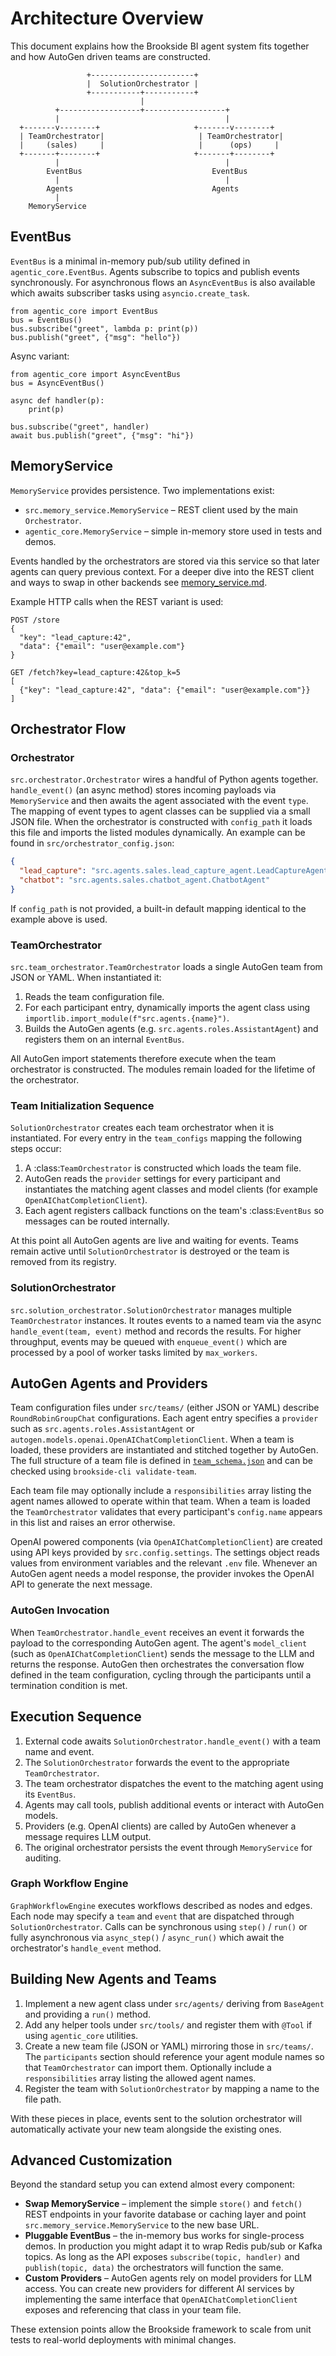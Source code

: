 # Architecture Overview

This document explains how the Brookside BI agent system fits together and how AutoGen driven teams are constructed.

```
                 +-----------------------+
                 |  SolutionOrchestrator |
                 +-----------+-----------+
                             |
          +------------------+------------------+
          |                                     |
  +-------v--------+                     +-------v--------+
  | TeamOrchestrator|                     | TeamOrchestrator|
  |     (sales)     |                     |      (ops)     |
  +-------+--------+                     +-------+--------+
          |                                     |
        EventBus                             EventBus
          |                                     |
        Agents                               Agents
          |
    MemoryService
```

## EventBus

`EventBus` is a minimal in-memory pub/sub utility defined in `agentic_core.EventBus`.  Agents subscribe to topics and publish events synchronously.  For asynchronous flows an `AsyncEventBus` is also available which awaits subscriber tasks using `asyncio.create_task`.

```
from agentic_core import EventBus
bus = EventBus()
bus.subscribe("greet", lambda p: print(p))
bus.publish("greet", {"msg": "hello"})
```

Async variant:

```
from agentic_core import AsyncEventBus
bus = AsyncEventBus()

async def handler(p):
    print(p)

bus.subscribe("greet", handler)
await bus.publish("greet", {"msg": "hi"})
```

## MemoryService

`MemoryService` provides persistence.  Two implementations exist:

* `src.memory_service.MemoryService` – REST client used by the main `Orchestrator`.
* `agentic_core.MemoryService` – simple in-memory store used in tests and demos.

Events handled by the orchestrators are stored via this service so that later agents can query previous context.
For a deeper dive into the REST client and ways to swap in other backends see
[memory_service.md](memory_service.md).

Example HTTP calls when the REST variant is used:

```http
POST /store
{
  "key": "lead_capture:42",
  "data": {"email": "user@example.com"}
}

GET /fetch?key=lead_capture:42&top_k=5
[
  {"key": "lead_capture:42", "data": {"email": "user@example.com"}}
]
```

## Orchestrator Flow

### Orchestrator

`src.orchestrator.Orchestrator` wires a handful of Python agents together.  `handle_event()` (an async method) stores incoming payloads via `MemoryService` and then awaits the agent associated with the event `type`.
The mapping of event types to agent classes can be supplied via a small JSON file. When the orchestrator is constructed with ``config_path`` it loads this file and imports the listed modules dynamically. An example can be found in ``src/orchestrator_config.json``:

```json
{
  "lead_capture": "src.agents.sales.lead_capture_agent.LeadCaptureAgent",
  "chatbot": "src.agents.sales.chatbot_agent.ChatbotAgent"
}
```

If ``config_path`` is not provided, a built-in default mapping identical to the example above is used.

### TeamOrchestrator

`src.team_orchestrator.TeamOrchestrator` loads a single AutoGen team from JSON or YAML.  When instantiated it:

1. Reads the team configuration file.
2. For each participant entry, dynamically imports the agent class using
   `importlib.import_module(f"src.agents.{name}")`.
3. Builds the AutoGen agents (e.g. `src.agents.roles.AssistantAgent`) and registers them on an internal `EventBus`.

All AutoGen import statements therefore execute when the team orchestrator is constructed.  The modules remain loaded for the lifetime of the orchestrator.

### Team Initialization Sequence

`SolutionOrchestrator` creates each team orchestrator when it is instantiated.
For every entry in the `team_configs` mapping the following steps occur:

1. A :class:`TeamOrchestrator` is constructed which loads the team file.
2. AutoGen reads the `provider` settings for every participant and instantiates the matching agent classes and model clients (for example `OpenAIChatCompletionClient`).
3. Each agent registers callback functions on the team's :class:`EventBus` so messages can be routed internally.

At this point all AutoGen agents are live and waiting for events. Teams remain active until `SolutionOrchestrator` is destroyed or the team is removed from its registry.


### SolutionOrchestrator

`src.solution_orchestrator.SolutionOrchestrator` manages multiple `TeamOrchestrator` instances.  It routes events to a named team via the async `handle_event(team, event)` method and records the results. For higher throughput, events may be queued with `enqueue_event()` which are processed by a pool of worker tasks limited by `max_workers`.

## AutoGen Agents and Providers

Team configuration files under `src/teams/` (either JSON or YAML) describe `RoundRobinGroupChat` configurations.  Each agent entry specifies a `provider` such as `src.agents.roles.AssistantAgent` or `autogen.models.openai.OpenAIChatCompletionClient`.  When a team is loaded, these providers are instantiated and stitched together by AutoGen.  The full structure of a team file is defined in [`team_schema.json`](team_schema.json) and can be checked using `brookside-cli validate-team`.

Each team file may optionally include a `responsibilities` array listing the
agent names allowed to operate within that team.  When a team is loaded the
`TeamOrchestrator` validates that every participant's `config.name` appears in
this list and raises an error otherwise.

OpenAI powered components (via `OpenAIChatCompletionClient`) are created using API keys provided by `src.config.settings`.  The settings object reads values from environment variables and the relevant `.env` file.  Whenever an AutoGen agent needs a model response, the provider invokes the OpenAI API to generate the next message.

### AutoGen Invocation

When `TeamOrchestrator.handle_event` receives an event it forwards the payload to the corresponding AutoGen agent. The agent's `model_client` (such as `OpenAIChatCompletionClient`) sends the message to the LLM and returns the response. AutoGen then orchestrates the conversation flow defined in the team configuration, cycling through the participants until a termination condition is met.

## Execution Sequence

1. External code awaits `SolutionOrchestrator.handle_event()` with a team name and event.
2. The `SolutionOrchestrator` forwards the event to the appropriate `TeamOrchestrator`.
3. The team orchestrator dispatches the event to the matching agent using its `EventBus`.
4. Agents may call tools, publish additional events or interact with AutoGen models.
5. Providers (e.g. OpenAI clients) are called by AutoGen whenever a message requires LLM output.
6. The original orchestrator persists the event through `MemoryService` for auditing.

### Graph Workflow Engine

`GraphWorkflowEngine` executes workflows described as nodes and edges.  Each node
may specify a `team` and `event` that are dispatched through
`SolutionOrchestrator`.  Calls can be synchronous using `step()` / `run()` or
fully asynchronous via `async_step()` / `async_run()` which await the
orchestrator's `handle_event` method.

## Building New Agents and Teams

1. Implement a new agent class under `src/agents/` deriving from `BaseAgent` and providing a `run()` method.
2. Add any helper tools under `src/tools/` and register them with `@Tool` if using `agentic_core` utilities.
3. Create a new team file (JSON or YAML) mirroring those in `src/teams/`.  The `participants` section should reference your agent module names so that `TeamOrchestrator` can import them. Optionally include a `responsibilities` array listing the allowed agent names.
4. Register the team with `SolutionOrchestrator` by mapping a name to the file path.

With these pieces in place, events sent to the solution orchestrator will automatically activate your new team alongside the existing ones.

## Advanced Customization

Beyond the standard setup you can extend almost every component:

* **Swap MemoryService** – implement the simple `store()` and `fetch()` REST
  endpoints in your favorite database or caching layer and point
  `src.memory_service.MemoryService` to the new base URL.
* **Pluggable EventBus** – the in-memory bus works for single-process demos. In
  production you might adapt it to wrap Redis pub/sub or Kafka topics. As long
  as the API exposes `subscribe(topic, handler)` and `publish(topic, data)` the
  orchestrators will function the same.
* **Custom Providers** – AutoGen agents rely on model providers for LLM access.
  You can create new providers for different AI services by implementing the
  same interface that `OpenAIChatCompletionClient` exposes and referencing that
  class in your team file.

These extension points allow the Brookside framework to scale from unit tests to
real-world deployments with minimal changes.
